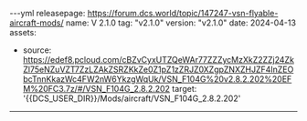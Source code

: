 ---yml 
releasepage: https://forum.dcs.world/topic/147247-vsn-flyable-aircraft-mods/
name: V 2.1.0 
tag: "v2.1.0" 
version: "v2.1.0" 
date: 2024-04-13
assets:
  - source: https://edef8.pcloud.com/cBZvCyxUTZQeWAr77ZZZycMzXkZ2ZZj24ZkZl75eNZuVZT7ZzLZAkZSRZKkZe0Z1pZ1zZRJZ0XZgpZNXZHJZF4InZEObcTnnKkazWc4FW2nW6YkzgWqUk/VSN_F104G%20v2.8.2.202%20EFM%20FC3.7z/#/VSN_F104G_2.8.2.202
    target: '{{DCS_USER_DIR}}/Mods/aircraft/VSN_F104G_2.8.2.202'
---

